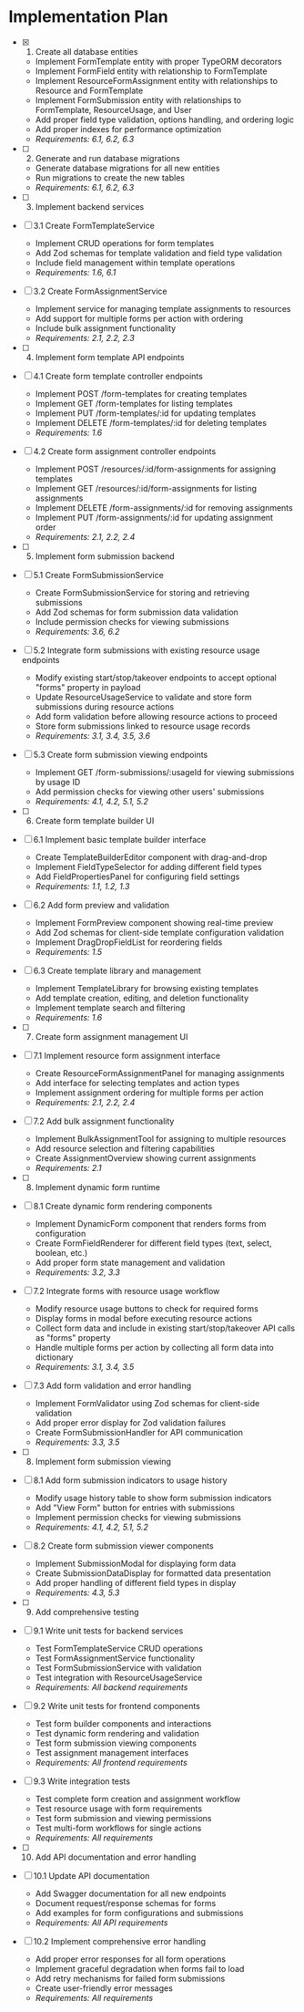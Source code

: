 # Implementation Plan

- [x] 1. Create all database entities

  - Implement FormTemplate entity with proper TypeORM decorators
  - Implement FormField entity with relationship to FormTemplate
  - Implement ResourceFormAssignment entity with relationships to Resource and FormTemplate
  - Implement FormSubmission entity with relationships to FormTemplate, ResourceUsage, and User
  - Add proper field type validation, options handling, and ordering logic
  - Add proper indexes for performance optimization
  - _Requirements: 6.1, 6.2, 6.3_

- [ ] 2. Generate and run database migrations

  - Generate database migrations for all new entities
  - Run migrations to create the new tables
  - _Requirements: 6.1, 6.2, 6.3_

- [ ] 3. Implement backend services

- [ ] 3.1 Create FormTemplateService

  - Implement CRUD operations for form templates
  - Add Zod schemas for template validation and field type validation
  - Include field management within template operations
  - _Requirements: 1.6, 6.1_

- [ ] 3.2 Create FormAssignmentService

  - Implement service for managing template assignments to resources
  - Add support for multiple forms per action with ordering
  - Include bulk assignment functionality
  - _Requirements: 2.1, 2.2, 2.3_

- [ ] 4. Implement form template API endpoints
- [ ] 4.1 Create form template controller endpoints

  - Implement POST /form-templates for creating templates
  - Implement GET /form-templates for listing templates
  - Implement PUT /form-templates/:id for updating templates
  - Implement DELETE /form-templates/:id for deleting templates
  - _Requirements: 1.6_

- [ ] 4.2 Create form assignment controller endpoints

  - Implement POST /resources/:id/form-assignments for assigning templates
  - Implement GET /resources/:id/form-assignments for listing assignments
  - Implement DELETE /form-assignments/:id for removing assignments
  - Implement PUT /form-assignments/:id for updating assignment order
  - _Requirements: 2.1, 2.2, 2.4_

- [ ] 5. Implement form submission backend
- [ ] 5.1 Create FormSubmissionService

  - Create FormSubmissionService for storing and retrieving submissions
  - Add Zod schemas for form submission data validation
  - Include permission checks for viewing submissions
  - _Requirements: 3.6, 6.2_

- [ ] 5.2 Integrate form submissions with existing resource usage endpoints

  - Modify existing start/stop/takeover endpoints to accept optional "forms" property in payload
  - Update ResourceUsageService to validate and store form submissions during resource actions
  - Add form validation before allowing resource actions to proceed
  - Store form submissions linked to resource usage records
  - _Requirements: 3.1, 3.4, 3.5, 3.6_

- [ ] 5.3 Create form submission viewing endpoints

  - Implement GET /form-submissions/:usageId for viewing submissions by usage ID
  - Add permission checks for viewing other users' submissions
  - _Requirements: 4.1, 4.2, 5.1, 5.2_

- [ ] 6. Create form template builder UI
- [ ] 6.1 Implement basic template builder interface

  - Create TemplateBuilderEditor component with drag-and-drop
  - Implement FieldTypeSelector for adding different field types
  - Add FieldPropertiesPanel for configuring field settings
  - _Requirements: 1.1, 1.2, 1.3_

- [ ] 6.2 Add form preview and validation

  - Implement FormPreview component showing real-time preview
  - Add Zod schemas for client-side template configuration validation
  - Implement DragDropFieldList for reordering fields
  - _Requirements: 1.5_

- [ ] 6.3 Create template library and management

  - Implement TemplateLibrary for browsing existing templates
  - Add template creation, editing, and deletion functionality
  - Implement template search and filtering
  - _Requirements: 1.6_

- [ ] 7. Create form assignment management UI
- [ ] 7.1 Implement resource form assignment interface

  - Create ResourceFormAssignmentPanel for managing assignments
  - Add interface for selecting templates and action types
  - Implement assignment ordering for multiple forms per action
  - _Requirements: 2.1, 2.2, 2.4_

- [ ] 7.2 Add bulk assignment functionality

  - Implement BulkAssignmentTool for assigning to multiple resources
  - Add resource selection and filtering capabilities
  - Create AssignmentOverview showing current assignments
  - _Requirements: 2.1_

- [ ] 8. Implement dynamic form runtime
- [ ] 8.1 Create dynamic form rendering components

  - Implement DynamicForm component that renders forms from configuration
  - Create FormFieldRenderer for different field types (text, select, boolean, etc.)
  - Add proper form state management and validation
  - _Requirements: 3.2, 3.3_

- [ ] 7.2 Integrate forms with resource usage workflow

  - Modify resource usage buttons to check for required forms
  - Display forms in modal before executing resource actions
  - Collect form data and include in existing start/stop/takeover API calls as "forms" property
  - Handle multiple forms per action by collecting all form data into dictionary
  - _Requirements: 3.1, 3.4, 3.5_

- [ ] 7.3 Add form validation and error handling

  - Implement FormValidator using Zod schemas for client-side validation
  - Add proper error display for Zod validation failures
  - Create FormSubmissionHandler for API communication
  - _Requirements: 3.3, 3.5_

- [ ] 8. Implement form submission viewing
- [ ] 8.1 Add form submission indicators to usage history

  - Modify usage history table to show form submission indicators
  - Add "View Form" button for entries with submissions
  - Implement permission checks for viewing submissions
  - _Requirements: 4.1, 4.2, 5.1, 5.2_

- [ ] 8.2 Create form submission viewer components

  - Implement SubmissionModal for displaying form data
  - Create SubmissionDataDisplay for formatted data presentation
  - Add proper handling of different field types in display
  - _Requirements: 4.3, 5.3_

- [ ] 9. Add comprehensive testing
- [ ] 9.1 Write unit tests for backend services

  - Test FormTemplateService CRUD operations
  - Test FormAssignmentService functionality
  - Test FormSubmissionService with validation
  - Test integration with ResourceUsageService
  - _Requirements: All backend requirements_

- [ ] 9.2 Write unit tests for frontend components

  - Test form builder components and interactions
  - Test dynamic form rendering and validation
  - Test form submission viewing components
  - Test assignment management interfaces
  - _Requirements: All frontend requirements_

- [ ] 9.3 Write integration tests

  - Test complete form creation and assignment workflow
  - Test resource usage with form requirements
  - Test form submission and viewing permissions
  - Test multi-form workflows for single actions
  - _Requirements: All requirements_

- [ ] 10. Add API documentation and error handling
- [ ] 10.1 Update API documentation

  - Add Swagger documentation for all new endpoints
  - Document request/response schemas for forms
  - Add examples for form configurations and submissions
  - _Requirements: All API requirements_

- [ ] 10.2 Implement comprehensive error handling
  - Add proper error responses for all form operations
  - Implement graceful degradation when forms fail to load
  - Add retry mechanisms for failed form submissions
  - Create user-friendly error messages
  - _Requirements: All requirements_
